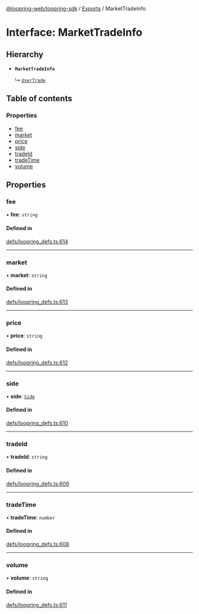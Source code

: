 [@loopring-web/loopring-sdk](../README.md) / [Exports](../modules.md) / MarketTradeInfo

# Interface: MarketTradeInfo

## Hierarchy

- **`MarketTradeInfo`**

  ↳ [`UserTrade`](UserTrade.md)

## Table of contents

### Properties

- [fee](MarketTradeInfo.md#fee)
- [market](MarketTradeInfo.md#market)
- [price](MarketTradeInfo.md#price)
- [side](MarketTradeInfo.md#side)
- [tradeId](MarketTradeInfo.md#tradeid)
- [tradeTime](MarketTradeInfo.md#tradetime)
- [volume](MarketTradeInfo.md#volume)

## Properties

### fee

• **fee**: `string`

#### Defined in

[defs/loopring_defs.ts:614](https://github.com/Loopring/loopring_sdk/blob/f560ad6/src/defs/loopring_defs.ts#L614)

___

### market

• **market**: `string`

#### Defined in

[defs/loopring_defs.ts:613](https://github.com/Loopring/loopring_sdk/blob/f560ad6/src/defs/loopring_defs.ts#L613)

___

### price

• **price**: `string`

#### Defined in

[defs/loopring_defs.ts:612](https://github.com/Loopring/loopring_sdk/blob/f560ad6/src/defs/loopring_defs.ts#L612)

___

### side

• **side**: [`Side`](../enums/Side.md)

#### Defined in

[defs/loopring_defs.ts:610](https://github.com/Loopring/loopring_sdk/blob/f560ad6/src/defs/loopring_defs.ts#L610)

___

### tradeId

• **tradeId**: `string`

#### Defined in

[defs/loopring_defs.ts:609](https://github.com/Loopring/loopring_sdk/blob/f560ad6/src/defs/loopring_defs.ts#L609)

___

### tradeTime

• **tradeTime**: `number`

#### Defined in

[defs/loopring_defs.ts:608](https://github.com/Loopring/loopring_sdk/blob/f560ad6/src/defs/loopring_defs.ts#L608)

___

### volume

• **volume**: `string`

#### Defined in

[defs/loopring_defs.ts:611](https://github.com/Loopring/loopring_sdk/blob/f560ad6/src/defs/loopring_defs.ts#L611)

